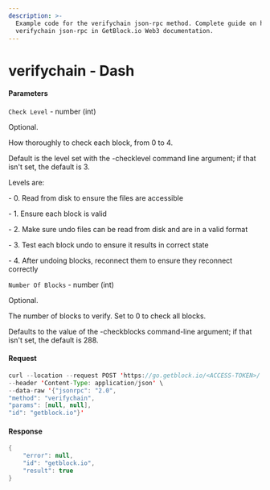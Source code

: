 ```yaml
---
description: >-
  Example code for the verifychain json-rpc method. Сomplete guide on how to use
  verifychain json-rpc in GetBlock.io Web3 documentation.
---
```


# verifychain - Dash

#### Parameters

`Check Level` - number (int)

Optional.

How thoroughly to check each block, from 0 to 4.

Default is the level set with the -checklevel command line argument; if that isn't set, the default is 3.

Levels are:

\- 0. Read from disk to ensure the files are accessible

\- 1. Ensure each block is valid

\- 2. Make sure undo files can be read from disk and are in a valid format

\- 3. Test each block undo to ensure it results in correct state

\- 4. After undoing blocks, reconnect them to ensure they reconnect correctly

`Number Of Blocks` - number (int)

Optional.

The number of blocks to verify. Set to 0 to check all blocks.

Defaults to the value of the -checkblocks command-line argument; if that isn't set, the default is 288.

#### Request

```java
curl --location --request POST 'https://go.getblock.io/<ACCESS-TOKEN>/' \
--header 'Content-Type: application/json' \
--data-raw '{"jsonrpc": "2.0",
"method": "verifychain",
"params": [null, null],
"id": "getblock.io"}'
```

#### Response

```java
{
    "error": null,
    "id": "getblock.io",
    "result": true
}
```
